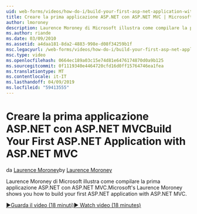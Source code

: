 ```yaml
---
uid: web-forms/videos/how-do-i/build-your-first-asp-net-application-with-asp-net-mvc
title: Creare la prima applicazione ASP.NET con ASP.NET MVC | Microsoft Docs
author: lmoroney
description: Laurence Moroney di Microsoft illustra come compilare la prima applicazione ASP.NET con ASP.NET MVC.
ms.author: riande
ms.date: 03/09/2010
ms.assetid: a4daa181-8da2-4883-998e-d08f34259b1f
msc.legacyurl: /web-forms/videos/how-do-i/build-your-first-asp-net-application-with-asp-net-mvc
msc.type: video
ms.openlocfilehash: 0664ec189a03c15e74d81e6476174870d0a9b125
ms.sourcegitcommit: 0f1119340e4464720cfd16d0ff15764746ea1fea
ms.translationtype: MT
ms.contentlocale: it-IT
ms.lasthandoff: 04/09/2019
ms.locfileid: "59413555"
---
```

# <a name="build-your-first-aspnet-application-with-aspnet-mvc"></a><span data-ttu-id="9cf9e-103">Creare la prima applicazione ASP.NET con ASP.NET MVC</span><span class="sxs-lookup"><span data-stu-id="9cf9e-103">Build Your First ASP.NET Application with ASP.NET MVC</span></span>

<span data-ttu-id="9cf9e-104">da [Laurence Moroney](https://github.com/lmoroney)</span><span class="sxs-lookup"><span data-stu-id="9cf9e-104">by [Laurence Moroney](https://github.com/lmoroney)</span></span>

<span data-ttu-id="9cf9e-105">Laurence Moroney di Microsoft illustra come compilare la prima applicazione ASP.NET con ASP.NET MVC.</span><span class="sxs-lookup"><span data-stu-id="9cf9e-105">Microsoft's Laurence Moroney shows you how to build your first ASP.NET application with ASP.NET MVC.</span></span>

[<span data-ttu-id="9cf9e-106">&#9654;Guarda il video (18 minuti)</span><span class="sxs-lookup"><span data-stu-id="9cf9e-106">&#9654; Watch video (18 minutes)</span></span>](https://channel9.msdn.com/Blogs/ASP-NET-Site-Videos/build-your-first-asp-net-application-with-asp-net-mvc)
